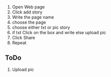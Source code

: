 1. Open Web page
1. Click add story
1. Write the page name
1. choose the page
1. choose either txt or pic story
1. if txt Click on the box and write else upload pic
1. Click Share
1. Repeat

## ToDo
1. Upload pic
